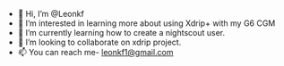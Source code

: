 - 👋 Hi, I’m @Leonkf
- 👀 I’m interested in learning more about using Xdrip+ with my G6 CGM
- 🌱 I’m currently learning how to create a nightscout user.
- 💞️ I’m looking to collaborate on xdrip project.
- 📫 You can reach me- leonkf1@gmail.com

<!---
Leonkf/Leonkf is a ✨ special ✨ repository because its `README.md` (this file) appears on your GitHub profile.
You can click the Preview link to take a look at your changes.
--->
